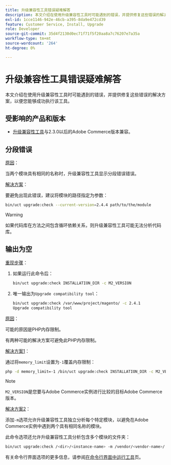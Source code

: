 ```yaml
---
title: 升级兼容性工具错误疑难解答
description: 本文介绍在使用升级兼容性工具时可能遇到的错误，并提供修复这些错误的解决方案，以便您能够成功执行该工具。
exl-id: 1cce1146-942e-46cb-a395-8da9e472cd39
feature: Customer Service, Install, Upgrade
role: Developer
source-git-commit: 35d4f2130d0ec71f71f5f20aa8a7c76207e7a35a
workflow-type: tm+mt
source-wordcount: '264'
ht-degree: 0%

---
```


# 升级兼容性工具错误疑难解答

本文介绍在使用升级兼容性工具时可能遇到的错误，并提供修复这些错误的解决方案，以便您能够成功执行该工具。

## 受影响的产品和版本

* [升级兼容性工具](https://experienceleague.adobe.com/docs/commerce-operations/upgrade-guide/upgrade-compatibility-tool/overview.html)与2.3.0以后的Adobe Commerce版本兼容。

## 分段错误

<u>原因</u>：

当两个模块具有相同的名称时，升级兼容性工具显示分段错误错误。

<u>解决方案</u>：

要避免出现此错误，建议将模块的路径指定为参数：

```bash
bin/uct upgrade:check --current-version=2.4.4 path/to/the/module
```

>[!WARNING]
>
> 如果代码库在方法之间包含循环依赖关系，则升级兼容性工具可能无法分析代码库。

## 输出为空

<u>重现步骤</u>：

1. 如果运行此命令后：

   ```bash
   bin/uct upgrade:check INSTALLATION_DIR -c M2_VERSION
   ```

1. 唯一输出为`Upgrade compatibility tool`：

   ```bash
   bin/uct upgrade:check /var/www/project/magento/ -c 2.4.1
   Upgrade compatibility tool
   ```

<u>原因</u>：

可能的原因是PHP内存限制。

有两种可能的解决方案可避免此PHP内存限制。

<u>解决方案1</u>：

通过将`memory_limit`设置为`-1`覆盖内存限制：

```bash
php -d memory_limit=-1 /bin/uct upgrade:check INSTALLATION_DIR -c M2_VERSION
```

>[!NOTE]
>
> `M2_VERSION`是您要与Adobe Commerce实例进行比较的目标Adobe Commerce版本。

<u>解决方案2</u>：

添加`-m`选项允许升级兼容性工具独立分析每个特定模块，以避免在Adobe Commerce实例中遇到两个具有相同名称的模块。

此命令选项还允许升级兼容性工具分析包含多个模块的文件夹：

```bash
bin/uct upgrade:check /<dir>/<instance-name> -m /vendor/<vendor-name>/
```

有关命令行界面选项的更多信息，请参阅[在命令行界面中运行工具](https://experienceleague.adobe.com/docs/commerce-operations/upgrade-guide/upgrade-compatibility-tool/use-upgrade-compatibility-tool/run.html)页。
